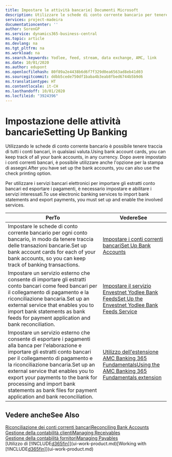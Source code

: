```yaml
---
title: Impostare le attività bancarie| Documenti Microsoft
description: Utilizzare le schede di conto corrente bancario per tenere traccia dei conti bancari e impostare i feed della banca, ad esempio Yodlee, per scambiare dati.
services: project-madeira
documentationcenter: ''
author: SorenGP
ms.service: dynamics365-business-central
ms.topic: article
ms.devlang: na
ms.tgt_pltfrm: na
ms.workload: na
ms.search.keywords: Yodlee, feed, stream, data exchange, AMC, link
ms.date: 10/01/2020
ms.author: edupont
ms.openlocfilehash: 80f89a2e4438b6d6f7f329d0ea6563ad8eb41d03
ms.sourcegitcommit: ddbb5cede750df1baba4b3eab8fbed6744b5b9d6
ms.translationtype: HT
ms.contentlocale: it-CH
ms.lasthandoff: 10/01/2020
ms.locfileid: "3924396"
---
```

# <a name="setting-up-banking"></a><span data-ttu-id="06657-103">Impostazione delle attività bancarie</span><span class="sxs-lookup"><span data-stu-id="06657-103">Setting Up Banking</span></span>
<span data-ttu-id="06657-104">Utilizzando le schede di conto corrente bancario è possibile tenere traccia di tutti i conti bancari, in qualsiasi valuta.</span><span class="sxs-lookup"><span data-stu-id="06657-104">Using bank account cards, you can keep track of all your bank accounts, in any currency.</span></span> <span data-ttu-id="06657-105">Dopo avere impostato i conti correnti bancari, è possibile utilizzare anche l'opzione per la stampa di assegni.</span><span class="sxs-lookup"><span data-stu-id="06657-105">After you have set up the bank accounts, you can also use the check printing option.</span></span>

<span data-ttu-id="06657-106">Per utilizzare i servizi bancari elettronici per importare gli estratti conto bancari ed esportare i pagamenti, è necessario impostare e abilitare i servizi interessati.</span><span class="sxs-lookup"><span data-stu-id="06657-106">To use electronic banking services to import bank statements and  export payments, you must set up and enable the involved services.</span></span>

| <span data-ttu-id="06657-107">Per</span><span class="sxs-lookup"><span data-stu-id="06657-107">To</span></span> | <span data-ttu-id="06657-108">Vedere</span><span class="sxs-lookup"><span data-stu-id="06657-108">See</span></span> |
| --- | --- |
| <span data-ttu-id="06657-109">Impostare le schede di conto corrente bancario per ogni conto bancario, in modo da tenere traccia delle transazioni bancarie.</span><span class="sxs-lookup"><span data-stu-id="06657-109">Set up bank account cards for each of your bank accounts, so you can keep track of banking transactions.</span></span> |[<span data-ttu-id="06657-110">Impostare i conti correnti bancari</span><span class="sxs-lookup"><span data-stu-id="06657-110">Set Up Bank Accounts</span></span>](bank-how-setup-bank-accounts.md) |
| <span data-ttu-id="06657-111">Impostare un servizio esterno che consente di importare gli estratti conto bancari come feed bancari per il collegamento di pagamento e la riconciliazione bancaria.</span><span class="sxs-lookup"><span data-stu-id="06657-111">Set up an external service that enables you to import bank statements as bank feeds for payment application and bank reconciliation.</span></span> |[<span data-ttu-id="06657-112">Impostare il servizio Envestnet Yodlee Bank Feeds</span><span class="sxs-lookup"><span data-stu-id="06657-112">Set Up the Envestnet Yodlee Bank Feeds Service</span></span>](bank-how-setup-bank-statement-service.md) |
| <span data-ttu-id="06657-113">Impostare un servizio esterno che consente di esportare i pagamenti alla banca per l'elaborazione e importare gli estratti conto bancari per il collegamento di pagamento e la riconciliazione bancaria.</span><span class="sxs-lookup"><span data-stu-id="06657-113">Set up an external service that enables you to export your payments to the bank for processing  and import bank statements as bank files for payment application and bank reconciliation.</span></span> |[<span data-ttu-id="06657-114">Utilizzo dell'estensione AMC Banking 365 Fundamentals</span><span class="sxs-lookup"><span data-stu-id="06657-114">Using the AMC Banking 365 Fundamentals extension</span></span>](ui-extensions-amc-banking.md) |

## <a name="see-also"></a><span data-ttu-id="06657-115">Vedere anche</span><span class="sxs-lookup"><span data-stu-id="06657-115">See Also</span></span>
[<span data-ttu-id="06657-116">Riconciliazione dei conti correnti bancari</span><span class="sxs-lookup"><span data-stu-id="06657-116">Reconciling Bank Accounts</span></span>](bank-manage-bank-accounts.md)  
[<span data-ttu-id="06657-117">Gestione della contabilità clienti</span><span class="sxs-lookup"><span data-stu-id="06657-117">Managing Receivables</span></span>](receivables-manage-receivables.md)  
[<span data-ttu-id="06657-118">Gestione della contabilità fornitori</span><span class="sxs-lookup"><span data-stu-id="06657-118">Managing Payables</span></span>](payables-manage-payables.md)  
<span data-ttu-id="06657-119">[Utilizzo di [!INCLUDE[d365fin](includes/d365fin_md.md)]](ui-work-product.md)</span><span class="sxs-lookup"><span data-stu-id="06657-119">[Working with [!INCLUDE[d365fin](includes/d365fin_md.md)]](ui-work-product.md)</span></span>
